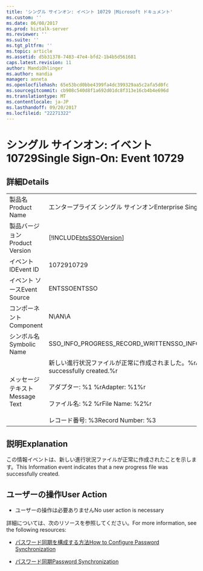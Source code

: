 ```yaml
---
title: 'シングル サインオン: イベント 10729 |Microsoft ドキュメント'
ms.custom: ''
ms.date: 06/08/2017
ms.prod: biztalk-server
ms.reviewer: ''
ms.suite: ''
ms.tgt_pltfrm: ''
ms.topic: article
ms.assetid: d5b31378-7483-47e4-bfd2-1b4b5d561681
caps.latest.revision: 11
author: MandiOhlinger
ms.author: mandia
manager: anneta
ms.openlocfilehash: 65e53bcd0bbe4399fa4dc399329aa5c2afa5d0fc
ms.sourcegitcommit: cb908c540d8f1a692d01dc8f313e16cb4b4e696d
ms.translationtype: MT
ms.contentlocale: ja-JP
ms.lasthandoff: 09/20/2017
ms.locfileid: "22271322"
---
```

# <a name="single-sign-on-event-10729"></a><span data-ttu-id="62506-102">シングル サインオン: イベント 10729</span><span class="sxs-lookup"><span data-stu-id="62506-102">Single Sign-On: Event 10729</span></span>
## <a name="details"></a><span data-ttu-id="62506-103">詳細</span><span class="sxs-lookup"><span data-stu-id="62506-103">Details</span></span>  
  
|||  
|-|-|  
|<span data-ttu-id="62506-104">製品名</span><span class="sxs-lookup"><span data-stu-id="62506-104">Product Name</span></span>|<span data-ttu-id="62506-105">エンタープライズ シングル サインオン</span><span class="sxs-lookup"><span data-stu-id="62506-105">Enterprise Single Sign-On</span></span>|  
|<span data-ttu-id="62506-106">製品バージョン</span><span class="sxs-lookup"><span data-stu-id="62506-106">Product Version</span></span>|[!INCLUDE[btsSSOVersion](../includes/btsssoversion-md.md)]|  
|<span data-ttu-id="62506-107">イベント ID</span><span class="sxs-lookup"><span data-stu-id="62506-107">Event ID</span></span>|<span data-ttu-id="62506-108">10729</span><span class="sxs-lookup"><span data-stu-id="62506-108">10729</span></span>|  
|<span data-ttu-id="62506-109">イベント ソース</span><span class="sxs-lookup"><span data-stu-id="62506-109">Event Source</span></span>|<span data-ttu-id="62506-110">ENTSSO</span><span class="sxs-lookup"><span data-stu-id="62506-110">ENTSSO</span></span>|  
|<span data-ttu-id="62506-111">コンポーネント</span><span class="sxs-lookup"><span data-stu-id="62506-111">Component</span></span>|<span data-ttu-id="62506-112">N\A</span><span class="sxs-lookup"><span data-stu-id="62506-112">N\A</span></span>|  
|<span data-ttu-id="62506-113">シンボル名</span><span class="sxs-lookup"><span data-stu-id="62506-113">Symbolic Name</span></span>|<span data-ttu-id="62506-114">SSO_INFO_PROGRESS_RECORD_WRITTEN</span><span class="sxs-lookup"><span data-stu-id="62506-114">SSO_INFO_PROGRESS_RECORD_WRITTEN</span></span>|  
|<span data-ttu-id="62506-115">メッセージ テキスト</span><span class="sxs-lookup"><span data-stu-id="62506-115">Message Text</span></span>|<span data-ttu-id="62506-116">新しい進行状況ファイルが正常に作成されました。%r</span><span class="sxs-lookup"><span data-stu-id="62506-116">A new progress file was successfully created.%r</span></span><br /><br /> <span data-ttu-id="62506-117">アダプター: %1 %r</span><span class="sxs-lookup"><span data-stu-id="62506-117">Adapter: %1%r</span></span><br /><br /> <span data-ttu-id="62506-118">ファイル名: %2 %r</span><span class="sxs-lookup"><span data-stu-id="62506-118">File Name: %2%r</span></span><br /><br /> <span data-ttu-id="62506-119">レコード番号: %3</span><span class="sxs-lookup"><span data-stu-id="62506-119">Record Number: %3</span></span>|  
  
## <a name="explanation"></a><span data-ttu-id="62506-120">説明</span><span class="sxs-lookup"><span data-stu-id="62506-120">Explanation</span></span>  
 <span data-ttu-id="62506-121">この情報イベントは、新しい進行状況ファイルが正常に作成されたことを示します。</span><span class="sxs-lookup"><span data-stu-id="62506-121">This Information event indicates that a new progress file was successfully created.</span></span>  
  
## <a name="user-action"></a><span data-ttu-id="62506-122">ユーザーの操作</span><span class="sxs-lookup"><span data-stu-id="62506-122">User Action</span></span>  
  
-   <span data-ttu-id="62506-123">ユーザーの操作は必要ありません</span><span class="sxs-lookup"><span data-stu-id="62506-123">No user action is necessary</span></span>  
  
 <span data-ttu-id="62506-124">詳細については、次のリソースを参照してください。</span><span class="sxs-lookup"><span data-stu-id="62506-124">For more information, see the following resources:</span></span>  
  
-   [<span data-ttu-id="62506-125">パスワード同期を構成する方法</span><span class="sxs-lookup"><span data-stu-id="62506-125">How to Configure Password Synchronization</span></span>](../core/how-to-configure-password-synchronization.md)  
  
-   [<span data-ttu-id="62506-126">パスワード同期</span><span class="sxs-lookup"><span data-stu-id="62506-126">Password Synchronization</span></span>](../core/password-synchronization2.md)